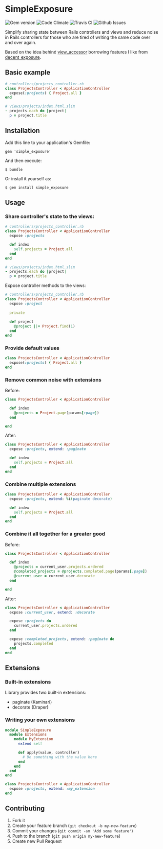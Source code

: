 # SimpleExposure

![Gem version](http://img.shields.io/gem/v/simple_exposure.svg) 
![Code Climate](http://img.shields.io/codeclimate/github/mikekreeki/simple_exposure.svg)
![Travis CI](http://img.shields.io/travis/mikekreeki/simple_exposure.svg)
![Github Issues](http://img.shields.io/github/issues/mikekreeki/simple_exposure.svg)

Simplify sharing state between Rails controllers and views and reduce noise in Rails controllers for those who are tired of writing the same code over and over again.

Based on the idea behind [view_accessor](https://github.com/invisiblefunnel/view_accessor) borrowing features I like from [decent_exposure](https://github.com/voxdolo/decent_exposure).

## Basic example

```ruby
# controllers/projects_controller.rb
class ProjectsController < ApplicationController
  expose(:projects) { Project.all }
end

# views/projects/index.html.slim
- projects.each do |project|
  p = project.title
```

## Installation

Add this line to your application's Gemfile:

    gem 'simple_exposure'

And then execute:

    $ bundle

Or install it yourself as:

    $ gem install simple_exposure

## Usage

### Share controller's state to the views:

```ruby
# controllers/projects_controller.rb
class ProjectsController < ApplicationController
  expose :projects

  def index
    self.projects = Project.all
  end
end

# views/projects/index.html.slim
- projects.each do |project|
  p = project.title
```

Expose controller methods to the views:

```ruby
# controllers/projects_controller.rb
class ProjectsController < ApplicationController
  expose :project
  
  private
  
  def project
    @project ||= Project.find(1)
  end
end
```

### Provide default values

```ruby
class ProjectsController < ApplicationController
  expose(:projects) { Project.all }
end
```

### Remove common noise with extensions

Before:

```ruby
class ProjectsController < ApplicationController

  def index
    @projects = Project.page(params[:page])
  end

end
```

After:

```ruby
class ProjectsController < ApplicationController
  expose :projects, extend: :paginate

  def index
    self.projects = Project.all
  end
end
```

### Combine multiple extensions

```ruby
class ProjectsController < ApplicationController
  expose :projects, extend: %i(paginate decorate)

  def index
    self.projects = Project.all
  end
end
```

### Combine it all together for a greater good

Before:

```ruby
class ProjectsController < ApplicationController

  def index
    @projects = current_user.projects.ordered
    @completed_projects = @projects.completed.page(params[:page])
    @current_user = current_user.decorate
  end

end
```

After:

```ruby
class ProjectsController < ApplicationController
  expose :current_user, extend: :decorate

  expose :projects do
    current_user.projects.ordered
  end

  expose :completed_projects, extend: :paginate do
    projects.completed
  end
end
```

## Extensions

### Built-in extensions

Library provides two built-in extensions:

+ paginate (Kaminari)
+ decorate (Draper)

### Writing your own extensions

```ruby
module SimpleExposure
  module Extensions
    module MyExtension
      extend self

      def apply(value, controller)
        # Do something with the value here
      end
    end
  end
end

class ProjectsController < ApplicationController
  expose :projects, extend: :my_extension
end
```


## Contributing

1. Fork it
2. Create your feature branch (`git checkout -b my-new-feature`)
3. Commit your changes (`git commit -am 'Add some feature'`)
4. Push to the branch (`git push origin my-new-feature`)
5. Create new Pull Request
